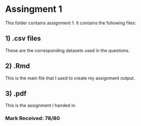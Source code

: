 # Assingment 1

This folder contains assignment 1. It contains the following files:

## 1) .csv files

These are the corresponding datasets used in the questions.

## 2) .Rmd 

This is the main file that I used to create my assignment output.

## 3) .pdf

This is the assignment I handed in.

### Mark Received: 78/80
